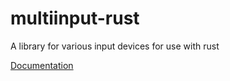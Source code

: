 # multiinput-rust
A library for various input devices for use with rust

[Documentation](http://jonesey13.github.io/multiinput-rust/doc/multiinput/index.html)
